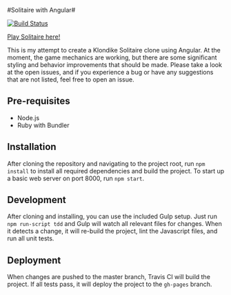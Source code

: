 #Solitaire with Angular#

[![Build Status](https://travis-ci.org/jochakovsky/solitaire.svg?branch=master)](https://travis-ci.org/jochakovsky/solitaire)

[Play Solitaire here!](http://jochakovsky.github.io/solitaire/)

This is my attempt to create a Klondike Solitaire clone using Angular. At the moment, the game mechanics are working, but there are some significant styling and behavior improvements that should be made. Please take a look at the open issues, and if you experience a bug or have any suggestions that are not listed, feel free to open an issue.

## Pre-requisites

-   Node.js
-   Ruby with Bundler

## Installation

After cloning the repository and navigating to the project root, run ```npm install``` to install all required dependencies and build the project. To start up a basic web server on port 8000, run ```npm start```.

## Development

After cloning and installing, you can use the included Gulp setup. Just run ```npm run-script tdd``` and Gulp will watch all relevant files for changes. When it detects a change, it will re-build the project, lint the Javascript files, and run all unit tests.

## Deployment

When changes are pushed to the master branch, Travis CI will build the project. If all tests pass, it will deploy the project to the ```gh-pages``` branch.
